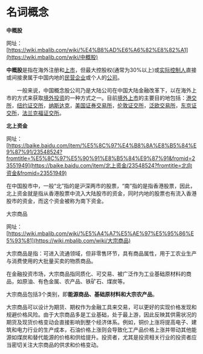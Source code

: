 # 名词概念

**中概股**

网址：[https://wiki.mbalib.com/wiki/%E4%B8%AD%E6%A6%82%E8%82%A1](https://wiki.mbalib.com/wiki/中概股)

**中概股**是指在海外注册和[上市](https://wiki.mbalib.com/wiki/上市)，但最大控股权(通常为30%以上)或[实际控制人](https://wiki.mbalib.com/wiki/实际控制人)直接或间接隶属于中国内地的[民营企业](https://wiki.mbalib.com/wiki/民营企业)或个人的[公司](https://wiki.mbalib.com/wiki/公司)。

　　一般来说，中国概念股公司乃是大陆公司在中国大陆金融改革下，以在海外上市的方式来获取[境外投资](https://wiki.mbalib.com/wiki/境外投资)的一种方式之一。目前[境外上市](https://wiki.mbalib.com/wiki/境外上市)的主要目的地包括：[港交所](https://wiki.mbalib.com/wiki/港交所)，[纽约证交所](https://wiki.mbalib.com/wiki/纽约证交所)，[纳斯达克](https://wiki.mbalib.com/wiki/纳斯达克)，[美国证券交易所](https://wiki.mbalib.com/wiki/美国证券交易所)，[伦敦证交所](https://wiki.mbalib.com/wiki/伦敦证交所)，[泛欧交易所](https://wiki.mbalib.com/wiki/泛欧交易所)，[东京证交所](https://wiki.mbalib.com/wiki/东京证交所)，[法兰克福证交所](https://wiki.mbalib.com/wiki/法兰克福证交所)。



**北上资金**

网址：[https://baike.baidu.com/item/%E5%8C%97%E4%B8%8A%E8%B5%84%E9%87%91/23548524?fromtitle=%E5%8C%97%E5%90%91%E8%B5%84%E9%87%91&fromid=23551949](https://baike.baidu.com/item/北上资金/23548524?fromtitle=北向资金&fromid=23551949)

在中国股市中，一般“北”指的是沪深两市的股票，“南”指的是指香港股票，因此，北上资金就是指从香港股票中流入大陆股市的资金，同时内地的股票也有流入香港股市的资金，而这个资金被称为南下资金。



大宗商品

网址：[https://wiki.mbalib.com/wiki/%E5%A4%A7%E5%AE%97%E5%95%86%E5%93%81](https://wiki.mbalib.com/wiki/大宗商品)

大宗商品是指：可进入流通领域，但非零售环节，具有商品属性，用于工农业生产与消费使用的大批量买卖的物质商品。

在金融投资市场，大宗商品指同质化、可交易、被广泛作为工业基础原材料的商品，如原油、有色金属、农产品、铁矿石、煤炭等。

大宗商品包括3个类别，即**能源商品、基础原材料和大宗农产品**。

大宗商品可以设计为期货、期权作为金融工具来交易，可以更好的实现价格发现和规避价格风险。由于大宗商品多是工业基础，处于最上游，因此反映其供需状况的期货及现货价格变动会直接影响到整个经济体系。例如，铜价上涨将提高电子、建筑和电力行业的生产成本，石油价格上涨则会导致化工产品价格上涨并带动其他能源如煤炭和替代能源的价格和供给提升。投资者，尤其是投资相关行业的投资者应当密切关注大宗商品的供求和价格变动。